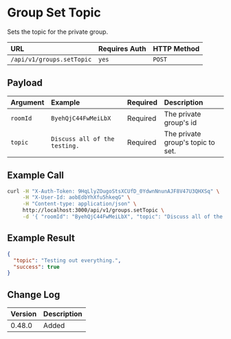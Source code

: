 # Group Set Topic
Sets the topic for the private group.

| URL | Requires Auth | HTTP Method |
| :--- | :--- | :--- |
| `/api/v1/groups.setTopic` | `yes` | `POST` |

## Payload
| Argument | Example | Required | Description |
| :--- | :--- | :--- | :--- |
| `roomId` | `ByehQjC44FwMeiLbX` | Required | The private group's id |
| `topic` | `Discuss all of the testing.` | Required | The private group's topic to set. |

## Example Call
```bash
curl -H "X-Auth-Token: 9HqLlyZOugoStsXCUfD_0YdwnNnunAJF8V47U3QHXSq" \
     -H "X-User-Id: aobEdbYhXfu5hkeqG" \
     -H "Content-type: application/json" \
     http://localhost:3000/api/v1/groups.setTopic \
     -d '{ "roomId": "ByehQjC44FwMeiLbX", "topic": "Discuss all of the testing" }'
```

## Example Result
```json
{
  "topic": "Testing out everything.",
  "success": true
}
```

## Change Log
| Version | Description |
| :--- | :--- |
| 0.48.0 | Added |
